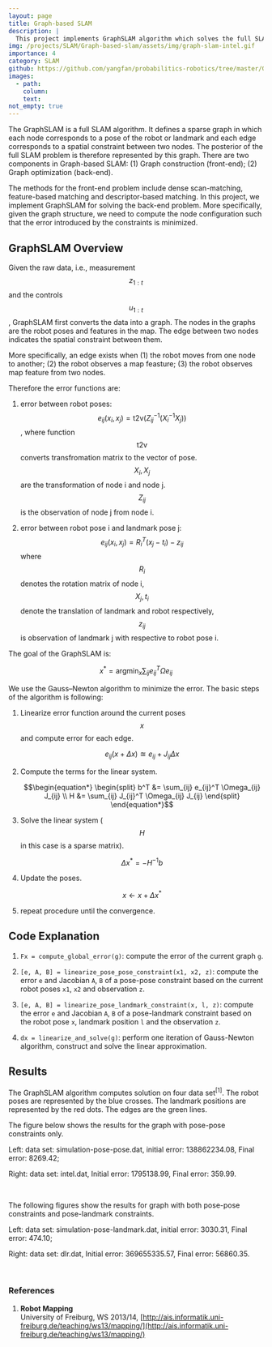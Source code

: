 ```yaml
---
layout: page
title: Graph-based SLAM 
description: |
  This project implements GraphSLAM algorithm which solves the full SLAM problem. Given a graph in which each node refers to a robot pose or landmark position and the edge represents a spatial constraint between two poses, the algorithm update the node configuration such that the error introduced by the constraints is minimized. 
img: /projects/SLAM/Graph-based-slam/assets/img/graph-slam-intel.gif
importance: 4
category: SLAM
github: https://github.com/yangfan/probabilitics-robotics/tree/master/Graph_SLAM
images:
  - path: 
    column: 
    text: 
not_empty: true
---
```

The GraphSLAM is a full SLAM algorithm. It defines a sparse graph in which each node corresponds to a pose of the robot or landmark and each edge corresponds to a spatial constraint between two nodes. The posterior of the full SLAM problem is therefore represented by this graph. There are two components in Graph-based SLAM: (1) Graph construction (front-end); (2) Graph optimization (back-end).

The methods for the front-end problem include dense scan-matching, feature-based matching and descriptor-based matching. In this project, we implement GraphSLAM for solving the back-end problem. More specifically, given the graph structure, we need to compute the node configuration such that the error introduced by the constraints is minimized.

## GraphSLAM Overview

Given the raw data, i.e., measurement $$z_{1:t}$$ and the controls $$u_{1:t}$$, GraphSLAM first converts the data into a graph. The nodes in the graphs are the robot poses and features in the map. The edge between two nodes indicates the spatial constraint between them. 

More specifically, an edge exists when (1) the robot moves from one node to another; (2) the robot observes a map feasture; (3) the robot observes map feature from two nodes. 

Therefore the error functions are:

1. error between robot poses: 
   $$e_{ij}(x_i, x_j) = \mathrm{t2v}(Z_{ij}^{-1}(X_i^{-1} X_j))$$, 
   where function $$\mathrm{t2v}$$ converts transfromation matrix to the vector of pose. $$X_i, X_j$$ are the transformation of node i and node j. $$Z_{ij}$$ is the observation of node j from node i.

2. error between robot pose i and landmark pose j: 
   $$e_{ij}(x_i,x_j) = R^T_i(x_j - t_i) - z_{ij}$$ where $$R_i$$ denotes the rotation matrix of node i, $$X_j, t_i$$ denote the translation of landmark and robot respectively, $$z_{ij}$$ is observation of landmark j with respective to robot pose i.

The goal of the GraphSLAM is:

$$
x^* = \mathrm{argmin}_x \sum_{ij} e_{ij}^T \Omega e_{ij}
$$

We use the Gauss–Newton algorithm to minimize the error. The basic steps of the algorithm is following:

1. Linearize error function around the current poses $$x$$ and compute error for each edge.

    $$e_{ij}(x+\Delta x) \approxeq e_{ij} + J_{ij}\Delta x$$

2. Compute the terms for the linear system.

    $$\begin{equation*}
    \begin{split}
    b^T &= \sum_{ij} e_{ij}^T \Omega_{ij} J_{ij} \\
    H &= \sum_{ij} J_{ij}^T \Omega_{ij} J_{ij}
    \end{split}
    \end{equation*}$$

3. Solve the linear system ($$H$$ in this case is a sparse matrix).

    $$\Delta x^* = -H^{-1} b$$

4. Update the poses.

    $$x \leftarrow x + \Delta x^*$$

5. repeat procedure until the convergence.

## Code Explanation

1. `Fx = compute_global_error(g)`: compute the error of the current graph `g`.

2.  `[e, A, B] = linearize_pose_pose_constraint(x1, x2, z)`: compute the error `e` and Jacobian `A`, `B` of a pose-pose constraint based on the current robot poses `x1`, `x2` and observation `z`. 

3.  `[e, A, B] = linearize_pose_landmark_constraint(x, l, z)`: compute the error `e` and Jacobian `A`, `B` of a pose-landmark constraint based on the robot pose `x`, landmark position `l` and the observation `z`.

4. `dx = linearize_and_solve(g)`: perform one iteration of Gauss-Newton algorithm, construct and solve the linear approximation. 

## Results

The GraphSLAM algorithm computes solution on four data set<sup>[1]</sup>. The robot poses are represented by the blue crosses. The landmark positions are represented by the red dots. The edges are the green lines. 

The figure below shows the results for the graph with pose-pose constraints only.

<div class="row justify-content-sm-center">
    <div class="col-sm-6 mt-3 mt-md-0">
        <img class="img-fluid rounded z-depth-1" src="{{ '/projects/SLAM/Graph-based-slam/assets/img/graph-slam-pose-pose.gif'| relative_url }}" alt="" title="example image"/>
    </div>
    <div class="col-sm-6 mt-3 mt-md-0">
        <img class="img-fluid rounded z-depth-1" src="{{ '/projects/SLAM/Graph-based-slam/assets/img/graph-slam-intel.gif'| relative_url }}" alt="" title="example image"/>
    </div>
</div>
<div class="caption">
  Left: data set: simulation-pose-pose.dat, initial error: 138862234.08, Final error: 8269.42;
  
   Right: data set: intel.dat, Initial error: 1795138.99, Final error: 359.99.
</div>
<br/>

The following figures show the results for graph with both pose-pose constraints and pose-landmark constraints.
<div class="row justify-content-sm-center">
    <div class="col-sm-6 mt-3 mt-md-0">
        <img class="img-fluid rounded z-depth-1" src="{{ '/projects/SLAM/Graph-based-slam/assets/img/graph-slam-pose-landmark.gif'| relative_url }}" alt="" title="example image"/>
    </div>
    <div class="col-sm-6 mt-3 mt-md-0">
        <img class="img-fluid rounded z-depth-1" src="{{ '/projects/SLAM/Graph-based-slam/assets/img/graph-slam-dlr.gif'| relative_url }}" alt="" title="example image"/>
    </div>
</div>
<div class="caption">
  Left: data set: simulation-pose-landmark.dat, initial error: 3030.31, Final error: 474.10;
  
   Right: data set: dlr.dat, Initial error: 369655335.57, Final error: 56860.35.
</div>
<br/>

### References

1. **Robot Mapping**  
   University of Freiburg, WS 2013/14, [http://ais.informatik.uni-freiburg.de/teaching/ws13/mapping/](http://ais.informatik.uni-freiburg.de/teaching/ws13/mapping/)
